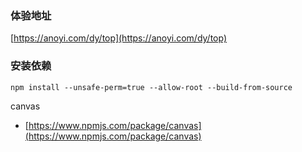 ### 体验地址

[https://anoyi.com/dy/top](https://anoyi.com/dy/top)

### 安装依赖

```
npm install --unsafe-perm=true --allow-root --build-from-source
```

canvas

- [https://www.npmjs.com/package/canvas](https://www.npmjs.com/package/canvas)
